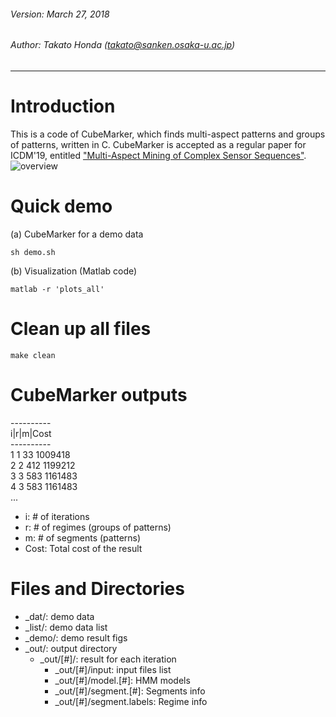 ###### Version: March 27, 2018
###### Author: Takato Honda (takato@sanken.osaka-u.ac.jp)
---
# Introduction
This is a code of CubeMarker, which finds multi-aspect patterns and groups of patterns, written in C. CubeMarker is accepted as a regular paper for ICDM'19, entitled ["Multi-Aspect Mining of Complex Sensor Sequences"](https://takatohonda.github.io/paper/paper-icdm19.pdf).
![overview](http://takatohonda.github.io/assets/img/overview.png)

# Quick demo
(a) CubeMarker for a demo data
```
sh demo.sh 
```
(b) Visualization (Matlab code)
```
matlab -r 'plots_all' 
```
# Clean up all files
```
make clean
```
# CubeMarker outputs
\----------  
i|r|m|Cost  
\----------  
1 1 33 1009418  
2 2 412 1199212  
3 3 583 1161483  
4 3 583 1161483  
...

* i: # of iterations
* r: # of regimes (groups of patterns)
* m: # of segments (patterns)
* Cost: Total cost of the result

# Files and Directories
* _dat/: demo data
* _list/: demo data list
* _demo/: demo result figs
* _out/: output directory
    * _out/[#]/: result for each iteration
        - _out/[#]/input: input files list
        - _out/[#]/model.[#]: HMM models
        - _out/[#]/segment.[#]: Segments info
        - _out/[#]/segment.labels: Regime info

